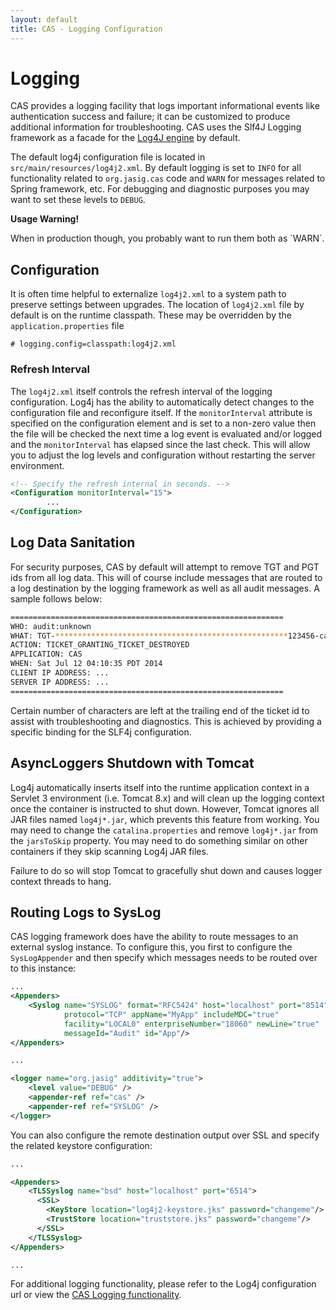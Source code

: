 ```yaml
---
layout: default
title: CAS - Logging Configuration
---
```



# Logging
CAS provides a logging facility that logs important informational events like authentication success and
failure; it can be customized to produce additional information for troubleshooting. CAS uses the Slf4J
Logging framework as a facade for the [Log4J engine](http://logging.apache.org) by default.

The default log4j configuration file is located in `src/main/resources/log4j2.xml`.
By default logging is set to `INFO` for all functionality related to `org.jasig.cas` code and `WARN` for
messages related to Spring framework, etc. For debugging and diagnostic purposes you may want to set
these levels to  `DEBUG`.

<div class="alert alert-warning"><strong>Usage Warning!</strong><p>When in production though,
you probably want to run them both as `WARN`.</p></div>

## Configuration
It is often time helpful to externalize `log4j2.xml` to a system path to preserve settings between upgrades.
The location of `log4j2.xml` file by default is on the runtime classpath. 
These may be overridden by the `application.properties` file

```properties
# logging.config=classpath:log4j2.xml
```

### Refresh Interval
The `log4j2.xml` itself controls the refresh interval of the logging configuration. Log4j has the ability
to automatically detect changes to the configuration file and reconfigure itself. If the `monitorInterval`
attribute is specified on the configuration element and is set to a non-zero value then the file will be
checked the next time a log event is evaluated and/or logged and the `monitorInterval` has elapsed since
the last check. This will allow you to adjust the log levels and configuration without restarting the
server environment.

```xml
<!-- Specify the refresh internal in seconds. -->
<Configuration monitorInterval="15">
        ...
</Configuration>
```

## Log Data Sanitation
For security purposes, CAS by default will attempt to remove TGT and PGT ids from all log data.
This will of course include messages that are routed to a log destination by the logging framework as
 well as all audit messages. A sample follows below:

```bash
=============================================================
WHO: audit:unknown
WHAT: TGT-****************************************************123456-cas01.example.org
ACTION: TICKET_GRANTING_TICKET_DESTROYED
APPLICATION: CAS
WHEN: Sat Jul 12 04:10:35 PDT 2014
CLIENT IP ADDRESS: ...
SERVER IP ADDRESS: ...
=============================================================
```

Certain number of characters are left at the trailing end of the ticket id to assist with
troubleshooting and diagnostics. This is achieved by providing a specific binding for the SLF4j configuration.

## AsyncLoggers Shutdown with Tomcat

Log4j automatically inserts itself into the runtime application context in a Servlet 3 environment (i.e. Tomcat 8.x) and will clean up 
the logging context once the container is instructed to shut down. However, Tomcat ignores all JAR files named `log4j*.jar`, which prevents 
this feature from working. You may need to change the `catalina.properties` and remove `log4j*.jar` from the `jarsToSkip` property. 
You may need to do something similar on other containers if they skip scanning Log4j JAR files.

Failure to do so will stop Tomcat to gracefully shut down and causes logger context threads to hang. 

## Routing Logs to SysLog
CAS logging framework does have the ability to route messages to an external syslog instance. To configure this,
you first to configure the `SysLogAppender` and then specify which messages needs to be routed over to this instance:

```xml
...
<Appenders>
    <Syslog name="SYSLOG" format="RFC5424" host="localhost" port="8514"
            protocol="TCP" appName="MyApp" includeMDC="true"
            facility="LOCAL0" enterpriseNumber="18060" newLine="true"
            messageId="Audit" id="App"/>
</Appenders>

...

<logger name="org.jasig" additivity="true">
    <level value="DEBUG" />
    <appender-ref ref="cas" />
    <appender-ref ref="SYSLOG" />
</logger>

```

You can also configure the remote destination output over SSL and specify the related keystore configuration:

```xml
...

<Appenders>
    <TLSSyslog name="bsd" host="localhost" port="6514">
      <SSL>
        <KeyStore location="log4j2-keystore.jks" password="changeme"/>
        <TrustStore location="truststore.jks" password="changeme"/>
      </SSL>
    </TLSSyslog>
</Appenders>

...

```

For additional logging functionality, please refer to the Log4j configuration url or view
the [CAS Logging functionality](Logging.html).
